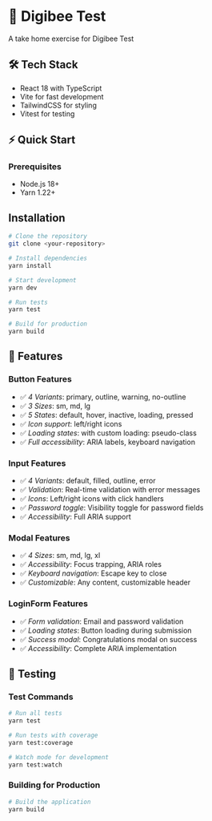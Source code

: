 # 🚀 Digibee Test

A take home exercise for Digibee Test

## 🛠️ Tech Stack

- React 18 with TypeScript
- Vite for fast development
- TailwindCSS for styling
- Vitest for testing

## ⚡ Quick Start

### Prerequisites

- Node.js 18+
- Yarn 1.22+

## Installation

```bash
# Clone the repository
git clone <your-repository>

# Install dependencies
yarn install

# Start development
yarn dev

# Run tests
yarn test

# Build for production
yarn build
```

## 🎯 Features

### Button Features

- ✅ _4 Variants_: primary, outline, warning, no-outline
- ✅ _3 Sizes_: sm, md, lg
- ✅ _5 States_: default, hover, inactive, loading, pressed
- ✅ _Icon support_: left/right icons
- ✅ _Loading states_: with custom loading: pseudo-class
- ✅ _Full accessibility_: ARIA labels, keyboard navigation

### Input Features

- ✅ _4 Variants_: default, filled, outline, error
- ✅ _Validation_: Real-time validation with error messages
- ✅ _Icons_: Left/right icons with click handlers
- ✅ _Password toggle_: Visibility toggle for password fields
- ✅ _Accessibility_: Full ARIA support

### Modal Features

- ✅ _4 Sizes_: sm, md, lg, xl
- ✅ _Accessibility_: Focus trapping, ARIA roles
- ✅ _Keyboard navigation_: Escape key to close
- ✅ _Customizable_: Any content, customizable header

### LoginForm Features

- ✅ _Form validation_: Email and password validation
- ✅ _Loading states_: Button loading during submission
- ✅ _Success modal_: Congratulations modal on success
- ✅ _Accessibility_: Complete ARIA implementation

## 🧪 Testing

### Test Commands

```bash
# Run all tests
yarn test

# Run tests with coverage
yarn test:coverage

# Watch mode for development
yarn test:watch
```

### Building for Production

```bash
# Build the application
yarn build

```

